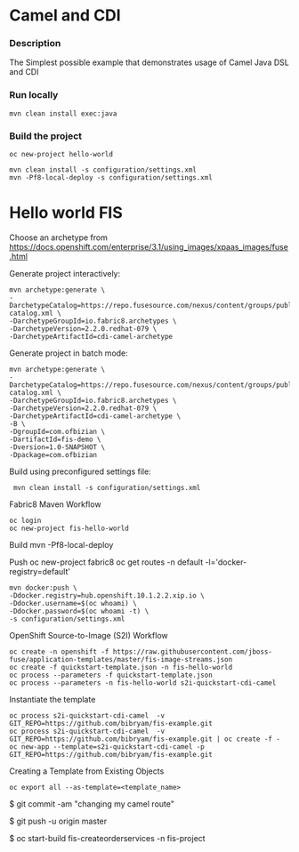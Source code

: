 # Camel and CDI

### Description
The Simplest possible example that demonstrates usage of Camel Java DSL and CDI


### Run locally

    mvn clean install exec:java

### Build the project

    oc new-project hello-world

    mvn clean install -s configuration/settings.xml
    mvn -Pf8-local-deploy -s configuration/settings.xml




# Hello world FIS

Choose an archetype from https://docs.openshift.com/enterprise/3.1/using_images/xpaas_images/fuse.html

Generate project interactively:

    mvn archetype:generate \
    -DarchetypeCatalog=https://repo.fusesource.com/nexus/content/groups/public/archetype-catalog.xml \
    -DarchetypeGroupId=io.fabric8.archetypes \
    -DarchetypeVersion=2.2.0.redhat-079 \
    -DarchetypeArtifactId=cdi-camel-archetype

Generate project in batch mode:

    mvn archetype:generate \
    -DarchetypeCatalog=https://repo.fusesource.com/nexus/content/groups/public/archetype-catalog.xml \
    -DarchetypeGroupId=io.fabric8.archetypes \
    -DarchetypeVersion=2.2.0.redhat-079 \
    -DarchetypeArtifactId=cdi-camel-archetype \
    -B \
    -DgroupId=com.ofbizian \
    -DartifactId=fis-demo \
    -Dversion=1.0-SNAPSHOT \
    -Dpackage=com.ofbizian


Build using preconfigured settings file:

     mvn clean install -s configuration/settings.xml


Fabric8 Maven Workflow

    oc login
    oc new-project fis-hello-world

Build
    mvn -Pf8-local-deploy

Push
    oc new-project fabric8
    oc get routes -n default -l='docker-registry=default'

    mvn docker:push \
    -Ddocker.registry=hub.openshift.10.1.2.2.xip.io \
    -Ddocker.username=$(oc whoami) \
    -Ddocker.password=$(oc whoami -t) \
    -s configuration/settings.xml

OpenShift Source-to-Image (S2I) Workflow

    oc create -n openshift -f https://raw.githubusercontent.com/jboss-fuse/application-templates/master/fis-image-streams.json
    oc create -f quickstart-template.json -n fis-hello-world
    oc process --parameters -f quickstart-template.json
    oc process --parameters -n fis-hello-world s2i-quickstart-cdi-camel


Instantiate the template

    oc process s2i-quickstart-cdi-camel  -v GIT_REPO=https://github.com/bibryam/fis-example.git
    oc process s2i-quickstart-cdi-camel  -v GIT_REPO=https://github.com/bibryam/fis-example.git | oc create -f -
    oc new-app --template=s2i-quickstart-cdi-camel -p GIT_REPO=https://github.com/bibryam/fis-example.git

Creating a Template from Existing Objects

    oc export all --as-template=<template_name>

$ git commit -am "changing my camel route"

$ git push -u origin master

$ oc start-build fis-createorderservices -n fis-project
